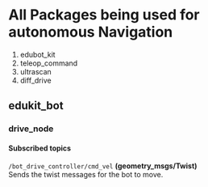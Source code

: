 # All Packages being used for autonomous Navigation

1. edubot_kit
2. teleop_command
3. ultrascan
4. diff_drive

## edukit_bot  
### drive_node

#### Subscribed topics

`/bot_drive_controller/cmd_vel`  **(geometry_msgs/Twist)**  
Sends the twist messages for the bot to move.
